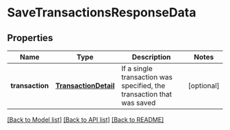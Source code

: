 # SaveTransactionsResponseData

## Properties
Name | Type | Description | Notes
------------ | ------------- | ------------- | -------------
**transaction** | [**TransactionDetail**](TransactionDetail.md) | If a single transaction was specified, the transaction that was saved | [optional] 

[[Back to Model list]](../README.md#documentation-for-models) [[Back to API list]](../README.md#documentation-for-api-endpoints) [[Back to README]](../README.md)


